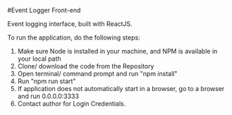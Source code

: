 #Event Logger Front-end 

Event logging interface, built with ReactJS. 

To run the application, do the following steps:

1. Make sure Node is installed in your machine, and NPM is available in your local path
2. Clone/ download the code from the Repository
3. Open terminal/ command prompt and run "npm install"
4. Run "npm run start"  
5. If application does not automatically start in a browser, go to a browser and run 0.0.0.0:3333
6. Contact author for Login Credentials. 
